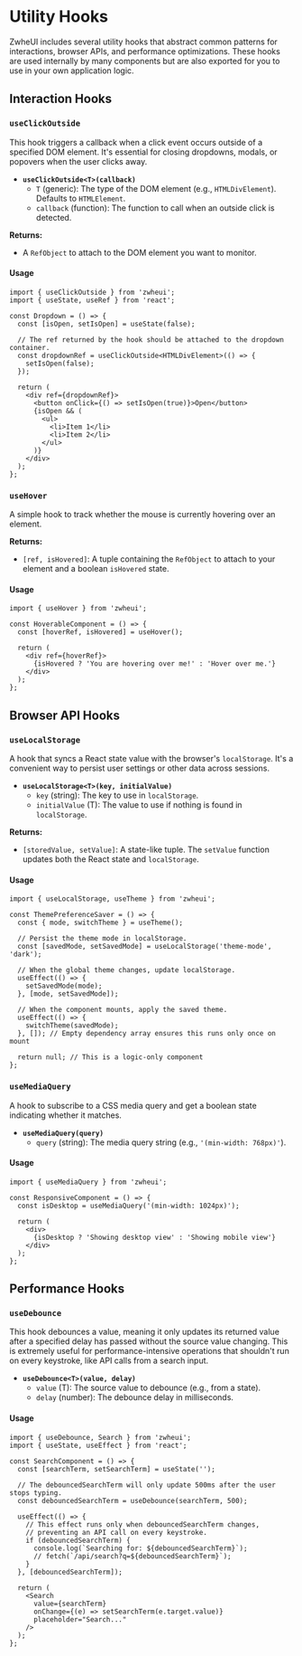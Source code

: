 # Utility Hooks

ZwheUI includes several utility hooks that abstract common patterns for interactions, browser APIs, and performance optimizations. These hooks are used internally by many components but are also exported for you to use in your own application logic.

## Interaction Hooks

### `useClickOutside`

This hook triggers a callback when a click event occurs outside of a specified DOM element. It's essential for closing dropdowns, modals, or popovers when the user clicks away.

-   **`useClickOutside<T>(callback)`**
    -   `T` (generic): The type of the DOM element (e.g., `HTMLDivElement`). Defaults to `HTMLElement`.
    -   `callback` (function): The function to call when an outside click is detected.

**Returns:**
-   A `RefObject` to attach to the DOM element you want to monitor.

#### Usage

```tsx
import { useClickOutside } from 'zwheui';
import { useState, useRef } from 'react';

const Dropdown = () => {
  const [isOpen, setIsOpen] = useState(false);
  
  // The ref returned by the hook should be attached to the dropdown container.
  const dropdownRef = useClickOutside<HTMLDivElement>(() => {
    setIsOpen(false);
  });

  return (
    <div ref={dropdownRef}>
      <button onClick={() => setIsOpen(true)}>Open</button>
      {isOpen && (
        <ul>
          <li>Item 1</li>
          <li>Item 2</li>
        </ul>
      )}
    </div>
  );
};
```

### `useHover`

A simple hook to track whether the mouse is currently hovering over an element.

**Returns:**
-   `[ref, isHovered]`: A tuple containing the `RefObject` to attach to your element and a boolean `isHovered` state.

#### Usage

```tsx
import { useHover } from 'zwheui';

const HoverableComponent = () => {
  const [hoverRef, isHovered] = useHover();

  return (
    <div ref={hoverRef}>
      {isHovered ? 'You are hovering over me!' : 'Hover over me.'}
    </div>
  );
};
```

## Browser API Hooks

### `useLocalStorage`

A hook that syncs a React state value with the browser's `localStorage`. It's a convenient way to persist user settings or other data across sessions.

-   **`useLocalStorage<T>(key, initialValue)`**
    -   `key` (string): The key to use in `localStorage`.
    -   `initialValue` (T): The value to use if nothing is found in `localStorage`.

**Returns:**
-   `[storedValue, setValue]`: A state-like tuple. The `setValue` function updates both the React state and `localStorage`.

#### Usage

```tsx
import { useLocalStorage, useTheme } from 'zwheui';

const ThemePreferenceSaver = () => {
  const { mode, switchTheme } = useTheme();
  
  // Persist the theme mode in localStorage.
  const [savedMode, setSavedMode] = useLocalStorage('theme-mode', 'dark');

  // When the global theme changes, update localStorage.
  useEffect(() => {
    setSavedMode(mode);
  }, [mode, setSavedMode]);

  // When the component mounts, apply the saved theme.
  useEffect(() => {
    switchTheme(savedMode);
  }, []); // Empty dependency array ensures this runs only once on mount

  return null; // This is a logic-only component
};
```

### `useMediaQuery`

A hook to subscribe to a CSS media query and get a boolean state indicating whether it matches.

-   **`useMediaQuery(query)`**
    -   `query` (string): The media query string (e.g., `'(min-width: 768px)'`).

#### Usage

```tsx
import { useMediaQuery } from 'zwheui';

const ResponsiveComponent = () => {
  const isDesktop = useMediaQuery('(min-width: 1024px)');

  return (
    <div>
      {isDesktop ? 'Showing desktop view' : 'Showing mobile view'}
    </div>
  );
};
```

## Performance Hooks

### `useDebounce`

This hook debounces a value, meaning it only updates its returned value after a specified delay has passed without the source value changing. This is extremely useful for performance-intensive operations that shouldn't run on every keystroke, like API calls from a search input.

-   **`useDebounce<T>(value, delay)`**
    -   `value` (T): The source value to debounce (e.g., from a state).
    -   `delay` (number): The debounce delay in milliseconds.

#### Usage

```tsx
import { useDebounce, Search } from 'zwheui';
import { useState, useEffect } from 'react';

const SearchComponent = () => {
  const [searchTerm, setSearchTerm] = useState('');
  
  // The debouncedSearchTerm will only update 500ms after the user stops typing.
  const debouncedSearchTerm = useDebounce(searchTerm, 500);

  useEffect(() => {
    // This effect runs only when debouncedSearchTerm changes,
    // preventing an API call on every keystroke.
    if (debouncedSearchTerm) {
      console.log(`Searching for: ${debouncedSearchTerm}`);
      // fetch(`/api/search?q=${debouncedSearchTerm}`);
    }
  }, [debouncedSearchTerm]);

  return (
    <Search 
      value={searchTerm}
      onChange={(e) => setSearchTerm(e.target.value)}
      placeholder="Search..."
    />
  );
};
```
